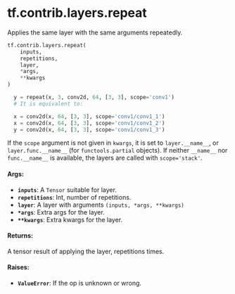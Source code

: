 <div itemscope itemtype="http://developers.google.com/ReferenceObject">
<meta itemprop="name" content="tf.contrib.layers.repeat" />
<meta itemprop="path" content="Stable" />
</div>

# tf.contrib.layers.repeat

Applies the same layer with the same arguments repeatedly.

``` python
tf.contrib.layers.repeat(
    inputs,
    repetitions,
    layer,
    *args,
    **kwargs
)
```

<!-- Placeholder for "Used in" -->

```python
  y = repeat(x, 3, conv2d, 64, [3, 3], scope='conv1')
  # It is equivalent to:

  x = conv2d(x, 64, [3, 3], scope='conv1/conv1_1')
  x = conv2d(x, 64, [3, 3], scope='conv1/conv1_2')
  y = conv2d(x, 64, [3, 3], scope='conv1/conv1_3')
```

If the `scope` argument is not given in `kwargs`, it is set to
`layer.__name__`, or `layer.func.__name__` (for `functools.partial`
objects). If neither `__name__` nor `func.__name__` is available, the
layers are called with `scope='stack'`.

#### Args:


* <b>`inputs`</b>: A `Tensor` suitable for layer.
* <b>`repetitions`</b>: Int, number of repetitions.
* <b>`layer`</b>: A layer with arguments `(inputs, *args, **kwargs)`
* <b>`*args`</b>: Extra args for the layer.
* <b>`**kwargs`</b>: Extra kwargs for the layer.


#### Returns:

A tensor result of applying the layer, repetitions times.


#### Raises:


* <b>`ValueError`</b>: If the op is unknown or wrong.